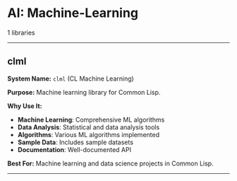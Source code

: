 # AI: Machine-Learning

1 libraries

---

## clml

**System Name:** `clml` (CL Machine Learning)

**Purpose:** Machine learning library for Common Lisp.

**Why Use It:**
- **Machine Learning**: Comprehensive ML algorithms
- **Data Analysis**: Statistical and data analysis tools
- **Algorithms**: Various ML algorithms implemented
- **Sample Data**: Includes sample datasets
- **Documentation**: Well-documented API

**Best For:** Machine learning and data science projects in Common Lisp.

---


